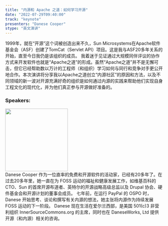 ```yaml
---
title: "内源和 Apache 之道：如何学习开源"
date: "2022-07-29T09:40:00" 
track: "keynote"
presenters: "Danese Cooper"
stype: "英文演讲"
---
```

1999年，就在“开源”这个词被创造出来不久，Sun Microsystems在Apache软件基金会（ASF）创建了TomCat（Servlet API）项目。这是我与ASF20多年关系的开始，直至今日我仍是该组织的成员。
我着迷于见证通过大规模同伴评议的协作方式来开发软件也就是“Apache之道”的形成。虽然“Apache之道”并不是无懈可击，但它已经帮助数以万计的工程师（和组织）学习如何与同行和竞争对手更公开地合作。本次演讲将分享我以Apache之道创立“内源社区”的原因和方法，以及不同领域的新一波对开源充满好奇的组织是如何通过内源的实践来帮助他们实现自身工程文化的现代化，并为他们真正参与开源做好准备的。
### Speakers: 
<img src="images/speaker/2001.png" width="200" />
<br>
Danese Cooper 作为一位直率的免费和开源软件的活动家，已经有20多年了。在过去20多年里，她一直在为 FOSS 运动的福祉和健康发展工作，如维基百科的 CTO、Sun 的首席开源布道者、英特尔的开源战略高级总监以及 Drupal 协会、硬件基金会和开源计划的董事会成员。 七年前，在运行 PayPal 的 OSPO 时，Danese 开始思考、谈论和撰写有关内源的想法，她主张将内源作为持续发展 FOSS 运动的下一阶段。 Danese 现在生活在爱尔兰西部，是美国 501(c)3 非营利组织 InnerSourceCommons.org 的主席，同时也在 DaneseWorks, Ltd 提供开源（和内源）相关的咨询。
